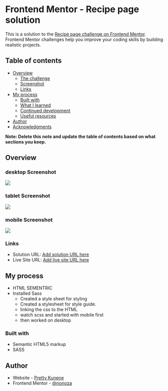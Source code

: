# Frontend Mentor - Recipe page solution

This is a solution to the [Recipe page challenge on Frontend Mentor](https://www.frontendmentor.io/challenges/recipe-page-KiTsR8QQKm). Frontend Mentor challenges help you improve your coding skills by building realistic projects. 

## Table of contents

- [Overview](#overview)
  - [The challenge](#the-challenge)
  - [Screenshot](#screenshot)
  - [Links](#links)
- [My process](#my-process)
  - [Built with](#built-with)
  - [What I learned](#what-i-learned)
  - [Continued development](#continued-development)
  - [Useful resources](#useful-resources)
- [Author](#author)
- [Acknowledgments](#acknowledgments)

**Note: Delete this note and update the table of contents based on what sections you keep.**

## Overview

### desktop Screenshot

![](./assets/images/desktop-recipe.png)

### tablet Screenshot

![](./assets/images/tablet0recipe.png)

### mobile Screenshot

![](./assets/images/mobile-recipe.png)



### Links

- Solution URL: [Add solution URL here](https://your-solution-url.com)
- Live Site URL: [Add live site URL here](https://your-live-site-url.com)

## My process
- HTML SEMENTRIC
- Installed Sass
  - Created a style sheet for styling
  - Created a stylesheet for style guide.
  - linking the css to the HTML
  - watch scss and started with mobile first
  - then worked on desktop
### Built with

- Semantic HTML5 markup
- SASS


## Author

- Website - [Pretty Kunene](https://prettynkunene.co.za/)
- Frontend Mentor - [@nonoza](https://www.frontendmentor.io/profile/yourusername)



